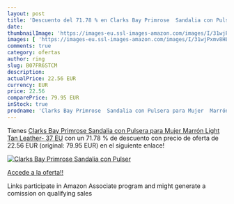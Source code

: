 ```yaml
---
layout: post
title: 'Descuento del 71.78 % en Clarks Bay Primrose  Sandalia con Pulser'
date: 
thumbnailImage: 'https://images-eu.ssl-images-amazon.com/images/I/31wjPxmv8HL._SL200_.jpg'
images: [ 'https://images-eu.ssl-images-amazon.com/images/I/31wjPxmv8HL._SL200_.jpg' ]
comments: true
category: ofertas
author: ring
slug: B07FR6STCM
description:
actualPrice: 22.56 EUR
currency: EUR
price: 22.56
comparePrice: 79.95 EUR
inStock: true
prodname: 'Clarks Bay Primrose  Sandalia con Pulsera para Mujer  Marrón  Light Tan Leather-   37 EU'
---
```


Tienes [Clarks Bay Primrose  Sandalia con Pulsera para Mujer  Marrón  Light Tan Leather-   37 EU](https://www.amazon.es/dp/B07FR6STCM/?tag=tolees-21) con un 71.78 % de descuento con precio de oferta de 22.56 EUR (original: 79.95 EUR) en el siguiente enlace!

[![Clarks Bay Primrose  Sandalia con Pulser](https://images-eu.ssl-images-amazon.com/images/I/31wjPxmv8HL._SL200_.jpg)](https://www.amazon.es/dp/B07FR6STCM/?tag=tolees-21)

[Accede a la oferta!!](https://www.amazon.es/dp/B07FR6STCM/?tag=tolees-21)

Links participate in Amazon Associate program and might generate a comission on qualifying sales



